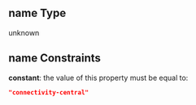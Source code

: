 ## name Type

unknown

## name Constraints

**constant**: the value of this property must be equal to:

```json
"connectivity-central"
```
